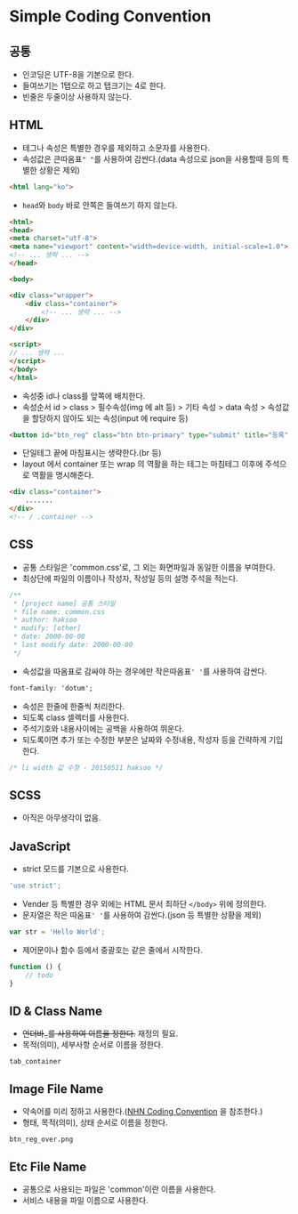 # Simple Coding Convention

## 공통
- 인코딩은 UTF-8을 기본으로 한다.
- 들여쓰기는 1탭으로 하고 탭크기는 4로 한다.
- 빈줄은 두줄이상 사용하지 않는다.

## HTML
- 테그나 속성은 특별한 경우를 제외하고 소문자를 사용한다.
- 속성값은 큰따옴표`" "`를 사용하여 감싼다.(data 속성으로 json을 사용할때 등의 특별한 상황은 제외)
```html
<html lang="ko">
```
- `head`와 `body` 바로 안쪽은 들여쓰기 하지 않는다.
```html
<html>
<head>
<meta charset="utf-8">
<meta name="viewport" content="width=device-width, initial-scale=1.0">
<!-- ... 생략 ... -->
</head>

<body>

<div class="wrapper">
	<div class="container">
		<!-- ... 생략 ... -->
	</div>
</div>

<script>
// ... 생략 ...
</script>
</body>
</html>
```
- 속성중 id나 class를 앞쪽에 배치한다.
- 속성순서 id > class > 필수속성(img 에 alt 등) > 기타 속성 > data 속성 > 속성값을 할당하지 않아도 되는 속성(input 에 require 등)
```html
<button id="btn_reg" class="btn btn-primary" type="submit" title="등록" data-toggle="tooltip">등록</button>
```
- 단일테그 끝에 마침표시는 생략한다.(br 등)
- layout 에서 container 또는 wrap 의 역활을 하는 테그는 마침테그 이후에 주석으로 역활을 명시해준다.
```html
<div class="container">
	.......
</div>
<!-- / .container -->
```

## CSS
- 공통 스타일은 'common.css'로, 그 외는 화면파일과 동일한 이름을 부여한다.
- 최상단에 파일의 이름이나 작성자, 작성일 등의 설명 주석을 적는다.
```css
/**
 * [project name] 공통 스타일
 * file name: common.css
 * author: haksoo
 * modify: [other]
 * date: 2000-00-00
 * last modify date: 2000-00-00
 */
```
- 속성값을 따옴표로 감싸야 하는 경우에만 작은따옴표`' '`를 사용하여 감싼다.
```css
font-family: 'dotum';
```
- 속성은 한줄에 한줄씩 처리한다.
- 되도록 class 셀렉터를 사용한다.
- 주석기호와 내용사이에는 공백을 사용하여 뛰운다.
- 되도록이면 추가 또는 수정한 부분은 날짜와 수정내용, 작성자 등을 간략하게 기입한다.
```css
/* li width 값 수정 - 20150511 haksoo */
```

## SCSS
- 아직은 아무생각이 없음.

## JavaScript
- strict 모드를 기본으로 사용한다.
```javascript
'use strict';
```
- Vender 등 특별한 경우 외에는 HTML 문서 최하단 `</body>` 위에 정의한다.
- 문자열은 작은 따옴표`' '`를 사용하여 감싼다.(json 등 특별한 상황을 제외)
```javascript
var str = 'Hello World';
```
- 제어문이나 함수 등에서 중괄호는 같은 줄에서 시작한다.
```javascript
function () {
	// todo
}
```

## ID & Class Name
- ~~언더바`_`를 사용하여 이름을 정한다.~~ 재정의 필요.
- 목적(의미), 세부사항 순서로 이름을 정한다.
```
tab_container
```

## Image File Name
- 약속어를 미리 정하고 사용한다.([NHN Coding Convention](http://nuli.navercorp.com/sharing/fe/coding) 을 참조한다.)
- 형태, 목적(의미), 상태 순서로 이름을 정한다.
```
btn_reg_over.png
```

## Etc File Name
- 공통으로 사용되는 파일은 'common'이란 이름을 사용한다.
- 서비스 내용을 파일 이름으로 사용한다.
